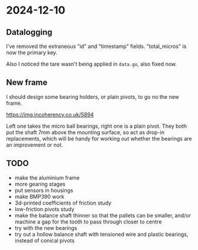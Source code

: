# 2024-12-10

## Datalogging

I've removed the extraneous "id" and "timestamp" fields. "total_micros" is now the
primary key.

Also I noticed the tare wasn't being applied in `data.go`, also fixed now.

## New frame

I should design some bearing holders, or plain pivots, to go no the new frame.

https://img.incoherency.co.uk/5894

Left one takes the micro ball bearings, right one is a plain pivot. They both put the
shaft 7mm above the mounting surface, so act as drop-in replacements, which will be
handy for working out whether the bearings are an improvement or not.

## TODO

 * make the aluminium frame
 * more gearing stages
 * put sensors in housings
 * make BMP390 work
 * 3d-printed coefficients of friction study
 * low-friction pivots study
 * make the balance shaft thinner so that the pallets can be smaller, and/or machine a gap for the tooth to pass through closer to centre
 * try with the new bearings
 * try out a hollow balance shaft with tensioned wire and plastic bearings, instead of conical pivots
